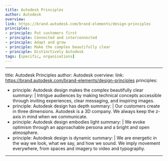 ```yaml
---
title: Autodesk Principles
author: Autodesk
overview:
link: https://brand.autodesk.com/brand-elements/design-principles
principles:
- principle: Put customers first
- principle: Connected and interconnected
- principle: Adapt and grow
- principle: Make the complex beautifully clear
- principle: Distinctively Autodesk
tags: [specific, organisations]
---
```


---
title: Autodesk Principles
author: Autodesk
overview:
link: https://brand.autodesk.com/brand-elements/design-principles
principles:
- principle: Autodesk design makes the complex beautifully clear
  summary: |
    Intrigue audiences by making technical concepts accessible through inviting experiences, clear messaging, and inspiring images.
- principle: Autodesk design has depth
  summary: |
    Our customers create in three dimensions. Autodesk is a 3D company. We always keep the z-axis in mind when we communicate.
- principle: Autodesk design embodies light
  summary: |
    We evoke optimism through an approachable persona and a bright and open atmosphere.
- principle: Autodesk design is dynamic
  summary: |
    We are energetic in the way we look, what we say, and how we sound. We imply movement everywhere, from spaces and imagery to video and typography.
---
